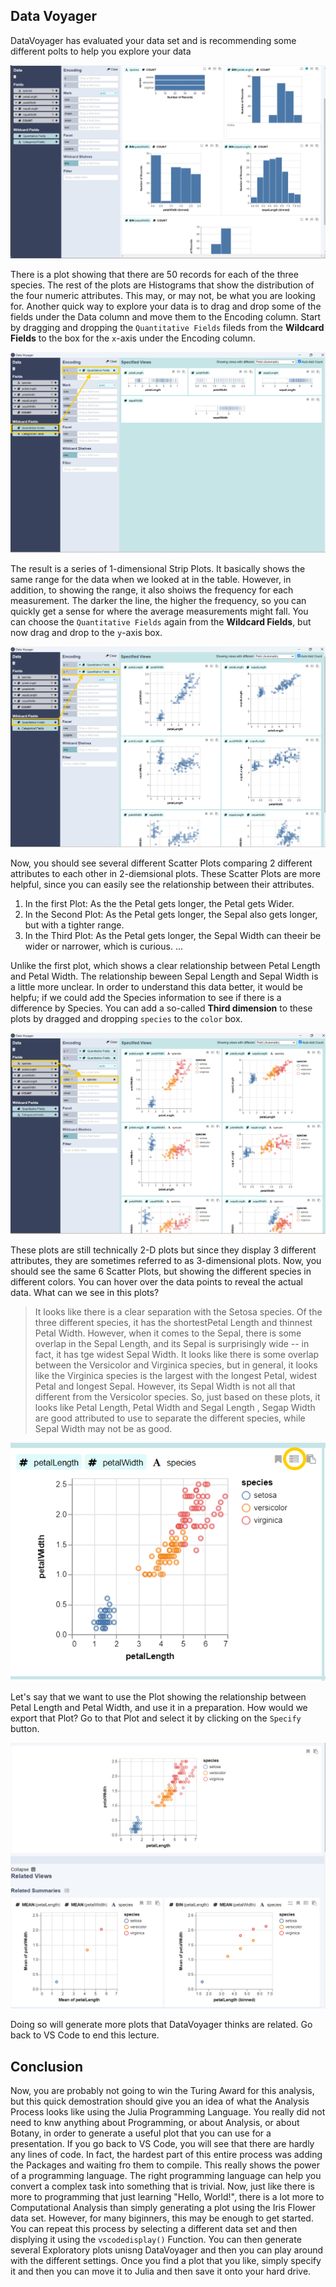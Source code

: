 ## Data Voyager
DataVoyager has evaluated your data set and is recommending some different polts to help  you explore your data

![DataVoyager](irisvisual1.png)

There is a plot showing that there are 50 records for each of the three species. The rest of the plots are Histograms that show the distribution of the four numeric attributes. This may, or may not, be what you are looking for. Another quick way to explore your data is to drag and drop some of the fields under the Data column and move them to the Encoding column. Start by dragging and dropping the `Quantitative Fields` fileds from the **Wildcard Fields** to the box for the `x`-axis under the Encoding column.

![1-dim Strip plot x](x-axis.png)

The result is a series of $1$-dimensional Strip Plots. It basically shows the same range for the  data when we looked at in the table. However, in addition, to showing the range, it also shoiws the frequency for each measurement. The darker the line, the higher the frequency, so you can quickly get a sense for where the average measurements might fall. You can choose the `Quantitative Fields` again from the **Wildcard Fields**, but now drag and drop to the `y`-axis box.

![2-dim Strip plot y](y-axis.png)

Now, you should see several different Scatter Plots comparing 2 different attributes to each other in $2$-diemsional plots. These Scatter Plots are more helpful, since you can easily see the relationship between their attributes. 
1. In the first Plot: As the the Petal gets longer, the Petal gets Wider.
2. In the Second Plot: As the Petal gets longer, the Sepal also gets longer, but with a tighter range.
3. In the Third Plot: As the Petal gets longer, the Sepal Width can theeir be wider or narrower, which is curious. ...

Unlike the first plot, which shows a clear relationship between Petal Length and Petal Width. The relationship beween Sepal Length and Sepal Width is a little more unclear. In order to understand this data better, it would be helpfu; if we could add the Species information to see if there is a difference by Species. You can add a so-called **Third dimension** to these plots by dragged and dropping `species` to the `color` box.

![3-dim Strip plot color](colorbar.png)

These plots are still technically $2$-D plots but since they display $3$ different attributes, they are sometimes referred to as $3$-dimensional plots. Now, you should see the same $6$ Scatter Plots, but showing the different species in different colors. You can hover over the data points to reveal the actual data. What can we see in this plots? 
> It looks like there is a clear separation with the Setosa species. Of the three different species, it has the shortestPetal Length and thinnest Petal Width. However, when it comes to the Sepal, there is some overlap in the Sepal Length, and its Sepal is surprisingly wide -- in fact, it has tge widest Sepal Width. It looks like there is some overlap between the Versicolor and Virginica species, but in general, it looks like the Virginica species is the largest with the longest Petal, widest Petal and longest Sepal. However, its Sepal Width is not all that different from the Versicolor species. So, just based on  these plots, it looks like Petal Length, Petal Width and Segal Length , Segap Width are good attributed to use to separate the different species, while Sepal Width may not be as good. 

![Petal Length and Petal Width](select1.png)

Let's say that we want to use the Plot showing the relationship between Petal Length and Petal Width, and use it in a preparation. How would we export that Plot? Go to that Plot and select it by clicking on the `Specify` button.

![More plots](select2.png)

Doing so will generate more plots that DataVoyager thinks are related. Go back to VS Code to end this lecture.

## Conclusion
Now, you are probably not going to win the  Turing Award for this analysis, but this quick demostration should give you an idea of what the Analysis Process looks like using the Julia Programming Language. You really did not need to knw anything about Programming, or about Analysis, or about Botany, in order to generate a useful plot that you can use for a presentation. If you go back to VS Code, you will see that there are hardly any lines of code. In fact, the hardest part of this entire process was adding the Packages and waiting fro them to compile. This really shows the power of a programming language. The right programming language can help you convert a complex task into something that is trivial. 
Now, just like there is more to programming that just learning "Hello, World!", there is a lot more to Computational Analysis than simply generating a plot using the Iris Flower data set. However, for many biginners, this may be enough to get started. You can repeat this process by selecting a different data set and then displying it using the `vscodedisplay()` Function.  You can then generate several Exploratory plots unisng DataVoyager and then you can play around with the different settings.  Once you find a plot that you like, simply specify it and then you can move it to Julia and then save it onto your hard drive. 


